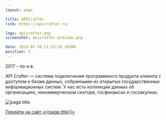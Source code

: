 ```yaml
---
layout: page

title: APICrafter
link: https://apicrafter.ru/

logo: apicrafter.png
screenshot: apicrafter-preview.png

date: 2019-07-30 11:23:26 +0300
position: 5
---
```


2017 –  по н.в.

API Crafter — система подключения программного продукта клиента с доступом к базам данных, собранными из открытых государственных информационных систем. У нас есть коллекции данных об организациях, некоммерческом секторе, госфинансах и госзакупках.

![page.title]({{site.baseurl}}/uploads/{{page.screenshot}})

<!-- #### Технологии

Python, Django, Django CMS

 #### Сервисы

- телеграм-бот @csParticipantStatsBot — делится статистикой госзаказа организации по ИНН;
- телегам-бот @csDownloaderBot — формирует выборку контрактов по необходимым вам фильтрам;
- телеграм-канал @clearspending — каждый день присылает три самых крупных контракта по отраслям и оповещает, если в базе появляются очень крупные контракты;
- [расширение для браузера Google Chrome](http://bit.ly/clearspending_ext) — позволяет по сайту организации просматривать статистику ее участия в госзаказе. -->


<div class="text-center py-5">
	<a href="{{page.link}}" target="_blank" class="btn btn-cyan btn-lg">Перейти на сайт «{{page.title}}» <i class="fas fa-arrow-right pl-2"></i></a>
</div>
